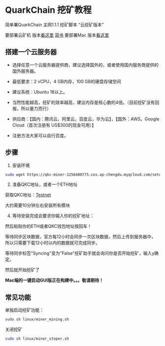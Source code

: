 # QuarkChain 挖矿教程
简单署QuarkChain 主网1.1.1 挖矿脚本 “云挖矿版本”

要部署云矿机 版本[看这里](https://github.com/HangyuYe/QKC-Miner)
[简书](https://www.jianshu.com/p/14287ab02cf1)
要部署Mac 版本[看这里](https://github.com/HangyuYe/QKC-Miner/tree/master/mac)

## 搭建一个云服务器
* 选择任意一个云服务器提供商，建议选择国外的，或者使用国内服务商提供的国外服务器。
* 最低要求：2 vCPU，4 GB内存，100 GB的硬盘存储空间
* 建议系统：Ubuntu 18以上。
* 当然性能越高，挖矿的效率越高，建议内存是核心数的4倍。（目前挖矿没有回报，所以量力而行）

* 供应商：【国内：腾讯云，阿里云，百度云，华为云】，【国外：AWS，Google Cloud（首次注册有 US$300的现金可用）】
* 注册方法大家可以自行百度。

## 步骤
1. 安装环境

``` bash
sudo wget https://qkc-miner-1256480775.cos.ap-chengdu.myqcloud.com/setup_env.sh && sudo sh setup_env.sh
```

2. 准备QKC地址，或者一个ETH地址

获取QKC地址：[Testnet](https://testnet2.quarkchain.io/wallet)

大约需要10分钟左右安装所有模块

4. 等待安装完成会要求你输入你的挖矿地址：

然后粘贴你的ETH或者QKC钱包地址按回车！

等待同步区块数据，官方每12小时会同步一次区块数据，然后上传到服务器中，所以只需要下载12小时以内的数据就可完成同步。

等待同步标签"Syncing"变为"False"挖矿助手就会询问你是否开始挖矿，输入y确定。

然后就开始挖矿了

**Mac端的一键启动GUI版正在构建中。。。敬请期待！**

## 常见功能
单独启动挖矿功能：
```bash
sudo sh linux/miner_mining.sh
```

关闭挖矿
```bash
sudo sh linux/miner_stoper.sh
